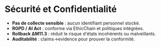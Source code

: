 # Sécurité et Confidentialité

- **Pas de collecte sensible** : aucun identifiant personnel stocké.
- **RGPD / AI Act** : conforme via EthicChain et politiques intégrées.
- **Rollback ΔM11.3** : réduit le risque d'états incohérents ou malveillants.
- **Auditabilité** : claims→evidence pour prouver la conformité.
